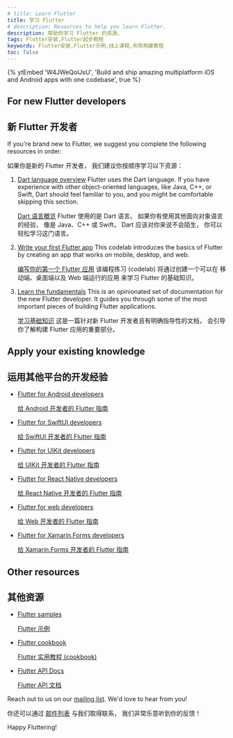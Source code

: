 ```yaml
---
# title: Learn Flutter
title: 学习 Flutter
# description: Resources to help you learn Flutter.
description: 帮助你学习 Flutter 的资源。
tags: Flutter安装,Flutter起步教程
keywords: Flutter安装,Flutter示例,线上课程,布局构建教程
toc: false
---
```


{% ytEmbed 'W4JWeQolJsU', 'Build and ship amazing multiplatform iOS and Android apps with one codebase', true %}

## For new Flutter developers

## 新 Flutter 开发者

If you're brand new to Flutter, 
we suggest you complete the following resources 
in order:

如果你是新的 Flutter 开发者，
我们建议你按顺序学习以下资源：

 1. [Dart language overview][]
    Flutter uses the Dart language. 
    If you have experience with other
    object-oriented languages, like Java, C++, or 
    Swift, Dart should feel familiar to you, 
    and you might be comfortable skipping this section.

    [Dart 语言概览][Dart language overview]
    Flutter 使用的是 Dart 语言。
    如果你有使用其他面向对象语言的经验，
    像是 Java、C++ 或 Swift，
    Dart 应该对你来说不会陌生，
    你可以轻松学习这门语言。

 2. [Write your first Flutter app][] 
    This codelab introduces the basics of Flutter 
    by creating an app that works on mobile, 
    desktop, and web.

    [编写你的第一个 Flutter 应用][Write your first Flutter app]
    该编程练习 (codelab) 将通过创建一个可以在
    移动端、桌面端以及 Web 端运行的应用
    来学习 Flutter 的基础知识。

 3. [Learn the fundamentals][] 
    This is an opinionated set of documentation for
    the new Flutter developer. It guides you 
    through some of the most important pieces of 
    building Flutter applications.

    [学习基础知识][Learn the fundamentals]
    这是一篇针对新 Flutter 开发者且有明确指导性的文档，
    会引导你了解构建 Flutter 应用的重要部分。

## Apply your existing knowledge

## 运用其他平台的开发经验

* [Flutter for Android developers][]

  [给 Android 开发者的 Flutter 指南][Flutter for Android developers]

* [Flutter for SwiftUI developers][]

  [给 SwiftUI 开发者的 Flutter 指南][Flutter for SwiftUI developers]

* [Flutter for UIKit developers][]

  [给 UIKit 开发者的 Flutter 指南][Flutter for UIKit developers]

* [Flutter for React Native developers][]

  [给 React Native 开发者的 Flutter 指南][Flutter for React Native developers]

* [Flutter for web developers][]

  [给 Web 开发者的 Flutter 指南][Flutter for web developers]

* [Flutter for Xamarin.Forms developers][]

  [给 Xamarin.Forms 开发者的 Flutter 指南][Flutter for Xamarin.Forms developers]

## Other resources

## 其他资源

* [Flutter samples][]

  [Flutter 示例][Flutter samples]

* [Flutter cookbook][]

  [Flutter 实用教程 (cookbook)][Flutter cookbook]

* [Flutter API Docs][]

  [Flutter API 文档][Flutter API Docs]

Reach out to us on our [mailing list][]. 
We'd love to hear from you!

你还可以通过 [邮件列表][mailing list] 与我们取得联系，
我们非常乐意听到你的反馈！

Happy Fluttering!

[Dart language overview]: {{site.dart-site}}/overview
[Flutter API Docs]: {{site.api}}
[Flutter cookbook]: /cookbook
[Flutter for Android developers]: /get-started/flutter-for/android-devs
[Flutter for SwiftUI developers]: /get-started/flutter-for/swiftui-devs
[Flutter for UIKit developers]: /get-started/flutter-for/uikit-devs
[Flutter for React Native developers]: /get-started/flutter-for/react-native-devs
[Flutter samples]: https://github.com/flutter/samples
[Flutter for web developers]: /get-started/flutter-for/web-devs
[Flutter for Xamarin.Forms developers]: /get-started/flutter-for/xamarin-forms-devs
[Learn the fundamentals]: /get-started/fundamentals
[mailing list]: mailto:{{site.email}}
[Write your first Flutter app]: /get-started/codelab
